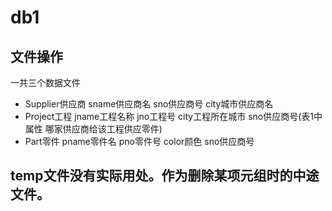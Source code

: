 # db1
## 文件操作
一共三个数据文件
- Supplier供应商 sname供应商名 sno供应商号 city城市供应商名
- Project工程 jname工程名称 jno工程号 city工程所在城市 sno供应商号(表1中属性 哪家供应商给该工程供应零件)
- Part零件 pname零件名 pno零件号 color颜色 sno供应商号

## temp文件没有实际用处。作为删除某项元组时的中途文件。
